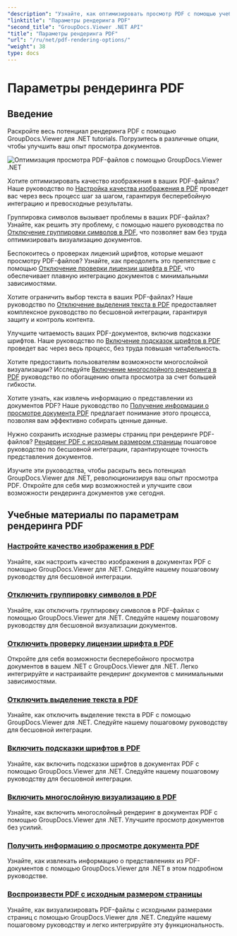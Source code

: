 ```yaml
---
"description": "Узнайте, как оптимизировать просмотр PDF с помощью учебных пособий GroupDocs.Viewer .NET. Изучите параметры рендеринга PDF, такие как настройка качества изображения и отключение выделения текста."
"linktitle": "Параметры рендеринга PDF"
"second_title": "GroupDocs.Viewer .NET API"
"title": "Параметры рендеринга PDF"
"url": "/ru/net/pdf-rendering-options/"
"weight": 38
type: docs
---
```

# Параметры рендеринга PDF


## Введение

Раскройте весь потенциал рендеринга PDF с помощью GroupDocs.Viewer для .NET tutorials. Погрузитесь в различные опции, чтобы улучшить ваш опыт просмотра документов.

![Оптимизация просмотра PDF-файлов с помощью GroupDocs.Viewer .NET](/viewer/pdf-rendering-options/image.png)

Хотите оптимизировать качество изображения в ваших PDF-файлах? Наше руководство по [Настройка качества изображения в PDF](./adjust-image-quality-pdf/) проведет вас через весь процесс шаг за шагом, гарантируя бесперебойную интеграцию и превосходные результаты.

Группировка символов вызывает проблемы в ваших PDF-файлах? Узнайте, как решить эту проблему, с помощью нашего руководства по [Отключение группировки символов в PDF](./disable-characters-grouping-pdf/), что позволяет вам без труда оптимизировать визуализацию документов.

Беспокоитесь о проверках лицензий шрифтов, которые мешают просмотру PDF-файлов? Узнайте, как преодолеть это препятствие с помощью [Отключение проверки лицензии шрифта в PDF](./disable-font-license-verifications-pdf/), что обеспечивает плавную интеграцию документов с минимальными зависимостями.

Хотите ограничить выбор текста в ваших PDF-файлах? Наше руководство по [Отключение выделения текста в PDF](./disable-text-selection-pdf/) предоставляет комплексное руководство по бесшовной интеграции, гарантируя защиту и контроль контента.

Улучшите читаемость ваших PDF-документов, включив подсказки шрифтов. Наше руководство по [Включение подсказок шрифтов в PDF](./enable-font-hinting-pdf/) проведет вас через весь процесс, без труда повышая читабельность.

Хотите предоставить пользователям возможности многослойной визуализации? Исследуйте [Включение многослойного рендеринга в PDF](./enable-layered-rendering-pdf/) руководство по обогащению опыта просмотра за счет большей гибкости.

Хотите узнать, как извлечь информацию о представлении из документов PDF? Наше руководство по [Получение информации о просмотре документа PDF](./get-view-info-pdf-document/) предлагает понимание этого процесса, позволяя вам эффективно собирать ценные данные.

Нужно сохранить исходные размеры страниц при рендеринге PDF-файлов? [Рендеринг PDF с исходным размером страницы](./render-pdf-original-page-size/) пошаговое руководство по бесшовной интеграции, гарантирующее точность представления документов.

Изучите эти руководства, чтобы раскрыть весь потенциал GroupDocs.Viewer для .NET, революционизируя ваш опыт просмотра PDF. Откройте для себя мир возможностей и улучшите свои возможности рендеринга документов уже сегодня.
## Учебные материалы по параметрам рендеринга PDF
### [Настройте качество изображения в PDF](./adjust-image-quality-pdf/)
Узнайте, как настроить качество изображения в документах PDF с помощью GroupDocs.Viewer для .NET. Следуйте нашему пошаговому руководству для бесшовной интеграции.
### [Отключить группировку символов в PDF](./disable-characters-grouping-pdf/)
Узнайте, как отключить группировку символов в PDF-файлах с помощью GroupDocs.Viewer для .NET. Следуйте нашему пошаговому руководству для бесшовной визуализации документов.
### [Отключить проверку лицензии шрифта в PDF](./disable-font-license-verifications-pdf/)
Откройте для себя возможности бесперебойного просмотра документов в вашем .NET с GroupDocs.Viewer для .NET. Легко интегрируйте и настраивайте рендеринг документов с минимальными зависимостями.
### [Отключить выделение текста в PDF](./disable-text-selection-pdf/)
Узнайте, как отключить выделение текста в PDF с помощью GroupDocs.Viewer для .NET. Следуйте нашему пошаговому руководству для бесшовной интеграции.
### [Включить подсказки шрифтов в PDF](./enable-font-hinting-pdf/)
Узнайте, как включить подсказки шрифтов в документах PDF с помощью GroupDocs.Viewer для .NET. Следуйте нашему пошаговому руководству для бесшовной интеграции.
### [Включить многослойную визуализацию в PDF](./enable-layered-rendering-pdf/)
Узнайте, как включить многослойный рендеринг в документах PDF с помощью GroupDocs.Viewer для .NET. Улучшите просмотр документов без усилий.
### [Получить информацию о просмотре документа PDF](./get-view-info-pdf-document/)
Узнайте, как извлекать информацию о представлениях из PDF-документов с помощью GroupDocs.Viewer для .NET в этом подробном руководстве.
### [Воспроизвести PDF с исходным размером страницы](./render-pdf-original-page-size/)
Узнайте, как визуализировать PDF-файлы с исходными размерами страниц с помощью GroupDocs.Viewer для .NET. Следуйте нашему пошаговому руководству и легко интегрируйте эту функциональность.